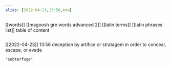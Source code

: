 ```yaml
---
alias: [2022-04-23,13:56,enw]
---
```

[[words]] [[magoosh gre words advanced 2]] [[latin terms]] [[latin phrases list]]
table of content
```toc
```

[[2022-04-23]] 13:56
deception by artifice or stratagem in order to conceal, escape, or evade
```query
"subterfuge"
```